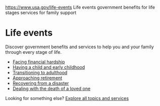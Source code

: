

https://www.usa.gov/life-events
Life events
government benefits for life stages
services for family support

Life events
===========

Discover government benefits and services to help you and your family through every stage of life.

* [Facing financial hardship](https://www.usa.gov/financial-hardship)
* [Having a child and early childhood](https://www.usa.gov/early-childhood)
* [Transitioning to adulthood](https://www.usa.gov/adulthood)
* [Approaching retirement](https://www.usa.gov/approaching-retirement)
* [Recovering from a disaster](https://www.usa.gov/disaster)
* [Dealing with the death of a loved one](https://www.usa.gov/death-loved-one)

Looking for something else?
[Explore all topics and services](https://www.usa.gov/#all-topics-header)
